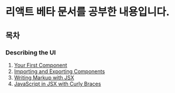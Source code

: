 # 리액트 베타 문서를 공부한 내용입니다.

## 목차
### Describing the UI
1. [Your First Component](https://github.com/swywssaid/TIL/blob/main/react/docs/YourFirstComponent.md)
2. [Importing and Exporting Components](https://github.com/swywssaid/TIL/blob/main/react/docs/ImportingandExportingComponents.md)
3. [Writing Markup with JSX](https://github.com/swywssaid/TIL/blob/main/react/docs/WritingMarkupwithJSX.md)
4. [JavaScript in JSX with Curly Braces](https://github.com/swywssaid/TIL/blob/main/react/docs/JavaScriptInJSXWithCurlyBraces.md)
